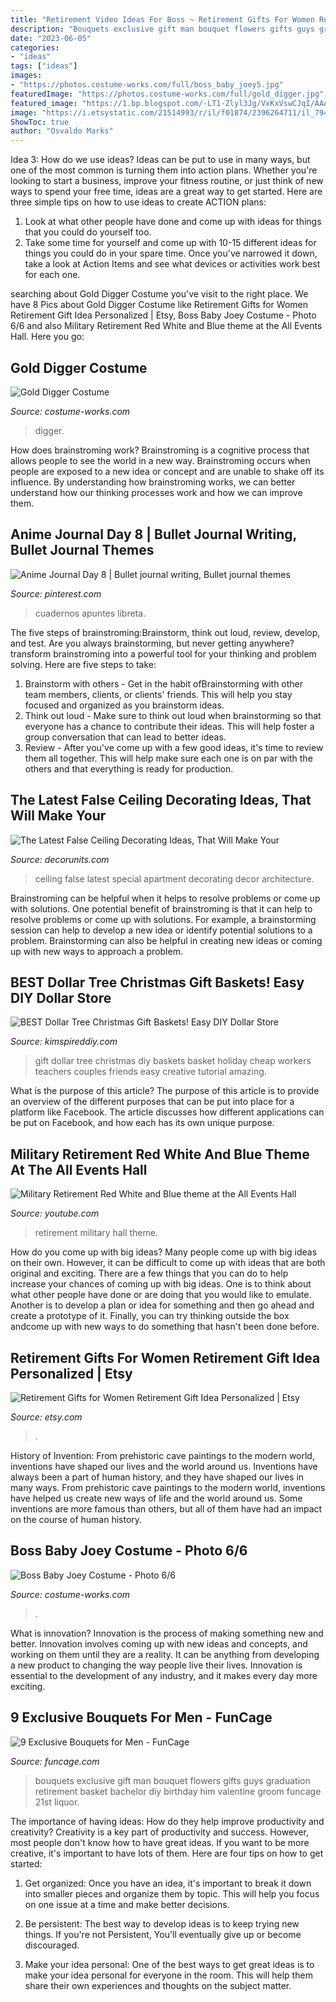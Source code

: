 ```yaml
---
title: "Retirement Video Ideas For Boss ~ Retirement Gifts For Women Retirement Gift Idea Personalized"
description: "Bouquets exclusive gift man bouquet flowers gifts guys graduation retirement basket bachelor diy birthday him valentine groom funcage 21st liquor"
date: "2023-06-05"
categories:
- "ideas"
tags: ["ideas"]
images:
- "https://photos.costume-works.com/full/boss_baby_joey5.jpg"
featuredImage: "https://photos.costume-works.com/full/gold_digger.jpg"
featured_image: "https://1.bp.blogspot.com/-LT1-Zlyl3Jg/VxKxVswCJqI/AAAAAAAAkTE/Gwk6CpylwMEcIDkKwagDKjSVVh9VFahhQCLcB/s1600/3.jpg"
image: "https://i.etsystatic.com/21514993/r/il/f01874/2396264711/il_794xN.2396264711_na7e.jpg"
ShowToc: true
author: "Osvaldo Marks"
---
```



Idea 3: How do we use ideas?
Ideas can be put to use in many ways, but one of the most common is turning them into action plans. Whether you're looking to start a business, improve your fitness routine, or just think of new ways to spend your free time, ideas are a great way to get started. Here are three simple tips on how to use ideas to create ACTION plans:
1. Look at what other people have done and come up with ideas for things that you could do yourself too.
2. Take some time for yourself and come up with 10-15 different ideas for things you could do in your spare time. Once you've narrowed it down, take a look at Action Items and see what devices or activities work best for each one.

	

		
searching about Gold Digger Costume you've visit to the right place. We have 8 Pics about Gold Digger Costume like Retirement Gifts for Women Retirement Gift Idea Personalized | Etsy, Boss Baby Joey Costume - Photo 6/6 and also Military Retirement Red White and Blue theme at the All Events Hall. Here you go:
		
    
## Gold Digger Costume

<img loading=lazy src="https://photos.costume-works.com/full/gold_digger.jpg" onerror="this.onerror=null;this.src='https://tse2.mm.bing.net/th?id=OIP.qW1dmxXGl1njYC68BxGzPwHaJ7&amp;pid=15.1';" alt="Gold Digger Costume">

_Source: costume-works.com_

>digger. 

	

How does brainstroming work?
Brainstroming is a cognitive process that allows people to see the world in a new way. Brainstroming occurs when people are exposed to a new idea or concept and are unable to shake off its influence. By understanding how brainstroming works, we can better understand how our thinking processes work and how we can improve them.

    
## Anime Journal Day 8 | Bullet Journal Writing, Bullet Journal Themes

<img loading=lazy src="https://i.pinimg.com/736x/d4/f2/c1/d4f2c1c21c8569fdb7b7d0ae4c3ca548.jpg" onerror="this.onerror=null;this.src='https://tse2.mm.bing.net/th?id=OIP.7y9ezF6n9wyigMpDY8v1WgHaJQ&amp;pid=15.1';" alt="Anime Journal Day 8 | Bullet journal writing, Bullet journal themes">

_Source: pinterest.com_

>cuadernos apuntes libreta. 

	

The five steps of brainstroming:Brainstorm, think out loud, review, develop, and test.
Are you always brainstorming, but never getting anywhere? transform brainstroming into a powerful tool for your thinking and problem solving. Here are five steps to take: 
1. Brainstorm with others - Get in the habit ofBrainstorming with other team members, clients, or clients' friends. This will help you stay focused and organized as you brainstorm ideas. 
2. Think out loud - Make sure to think out loud when brainstorming so that everyone has a chance to contribute their ideas. This will help foster a group conversation that can lead to better ideas. 
3. Review - After you've come up with a few good ideas, it's time to review them all together. This will help make sure each one is on par with the others and that everything is ready for production. 

    
## The Latest False Ceiling Decorating Ideas, That Will Make Your

<img loading=lazy src="https://1.bp.blogspot.com/-LT1-Zlyl3Jg/VxKxVswCJqI/AAAAAAAAkTE/Gwk6CpylwMEcIDkKwagDKjSVVh9VFahhQCLcB/s1600/3.jpg" onerror="this.onerror=null;this.src='https://tse1.mm.bing.net/th?id=OIP.OHkHOLIPHH9q9Ee4fLqvRQHaLH&amp;pid=15.1';" alt="The Latest False Ceiling Decorating Ideas, That Will Make Your">

_Source: decorunits.com_

>ceiling false latest special apartment decorating decor architecture. 

	

Brainstroming can be helpful when it helps to resolve problems or come up with solutions.
One potential benefit of brainstroming is that it can help to resolve problems or come up with solutions. For example, a brainstorming session can help to develop a new idea or identify potential solutions to a problem. Brainstorming can also be helpful in creating new ideas or coming up with new ways to approach a problem.

    
## BEST Dollar Tree Christmas Gift Baskets! Easy DIY Dollar Store

<img loading=lazy src="https://kimspireddiy.com/wp-content/uploads/2019/11/Dollar-Tree-Kids-Christmas-Gift-Basket-Ideas-DIY.jpg" onerror="this.onerror=null;this.src='https://tse2.mm.bing.net/th?id=OIP._dfltBPPDnGKNFsL3OmRzAHaL6&amp;pid=15.1';" alt="BEST Dollar Tree Christmas Gift Baskets! Easy DIY Dollar Store">

_Source: kimspireddiy.com_

>gift dollar tree christmas diy baskets basket holiday cheap workers teachers couples friends easy creative tutorial amazing. 

	

What is the purpose of this article?
The purpose of this article is to provide an overview of the different purposes that can be put into place for a platform like Facebook. The article discusses how different applications can be put on Facebook, and how each has its own unique purpose.

    
## Military Retirement Red White And Blue Theme At The All Events Hall

<img loading=lazy src="http://i.ytimg.com/vi/hmQ8o2t3YMo/maxresdefault.jpg" onerror="this.onerror=null;this.src='https://tse3.mm.bing.net/th?id=OIP.anx_nzJdX5BzaUDj8dl-cgHaEK&amp;pid=15.1';" alt="Military Retirement Red White and Blue theme at the All Events Hall">

_Source: youtube.com_

>retirement military hall theme. 

	

How do you come up with big ideas?
Many people come up with big ideas on their own. However, it can be difficult to come up with ideas that are both original and exciting. There are a few things that you can do to help increase your chances of coming up with big ideas. One is to think about what other people have done or are doing that you would like to emulate. Another is to develop a plan or idea for something and then go ahead and create a prototype of it. Finally, you can try thinking outside the box andcome up with new ways to do something that hasn't been done before.

    
## Retirement Gifts For Women Retirement Gift Idea Personalized | Etsy

<img loading=lazy src="https://i.etsystatic.com/21514993/r/il/f01874/2396264711/il_794xN.2396264711_na7e.jpg" onerror="this.onerror=null;this.src='https://tse4.mm.bing.net/th?id=OIP.rh-nCY3rJPCLrx6AZW30uAHaJ4&amp;pid=15.1';" alt="Retirement Gifts for Women Retirement Gift Idea Personalized | Etsy">

_Source: etsy.com_

>. 

	

History of Invention: From prehistoric cave paintings to the modern world, inventions have shaped our lives and the world around us.
Inventions have always been a part of human history, and they have shaped our lives in many ways. From prehistoric cave paintings to the modern world, inventions have helped us create new ways of life and the world around us. Some inventions are more famous than others, but all of them have had an impact on the course of human history.

    
## Boss Baby Joey Costume - Photo 6/6

<img loading=lazy src="https://photos.costume-works.com/full/boss_baby_joey5.jpg" onerror="this.onerror=null;this.src='https://tse3.mm.bing.net/th?id=OIP.ac-eaTCXThTWugTh8WEY4wHaJ3&amp;pid=15.1';" alt="Boss Baby Joey Costume - Photo 6/6">

_Source: costume-works.com_

>. 

	

What is innovation?
Innovation is the process of making something new and better. Innovation involves coming up with new ideas and concepts, and working on them until they are a reality. It can be anything from developing a new product to changing the way people live their lives. Innovation is essential to the development of any industry, and it makes every day more exciting.

    
## 9 Exclusive Bouquets For Men - FunCage

<img loading=lazy src="http://www.funcage.com/blog/wp-content/uploads/2013/03/Exclusive-Bouquets-for-Men-005.jpg" onerror="this.onerror=null;this.src='https://tse3.mm.bing.net/th?id=OIP.Q-CtLnMJolxgHy1Aoyv-awHaHe&amp;pid=15.1';" alt="9 Exclusive Bouquets for Men - FunCage">

_Source: funcage.com_

>bouquets exclusive gift man bouquet flowers gifts guys graduation retirement basket bachelor diy birthday him valentine groom funcage 21st liquor. 

	

The importance of having ideas: How do they help improve productivity and creativity?
Creativity is a key part of productivity and success. However, most people don't know how to have great ideas. If you want to be more creative, it's important to have lots of them. Here are four tips on how to get started:
1. Get organized: Once you have an idea, it's important to break it down into smaller pieces and organize them by topic. This will help you focus on one issue at a time and make better decisions.

2. Be persistent: The best way to develop ideas is to keep trying new things. If you're not Persistent, You'll eventually give up or become discouraged.

3. Make your idea personal: One of the best ways to get great ideas is to make your idea personal for everyone in the room. This will help them share their own experiences and thoughts on the subject matter.

